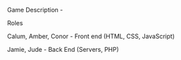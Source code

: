 Game Description - 


Roles

Calum, Amber, Conor - Front end (HTML, CSS, JavaScript)

Jamie, Jude - Back End (Servers, PHP)
